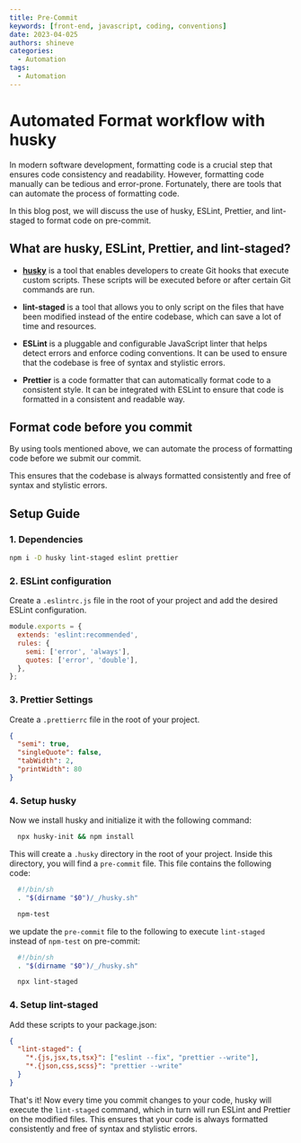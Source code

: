 ```yaml
---
title: Pre-Commit
keywords: [front-end, javascript, coding, conventions]
date: 2023-04-025
authors: shineve
categories:
  - Automation
tags:
  - Automation
---
```


# Automated Format workflow with husky

In modern software development, formatting code is a crucial step that ensures code consistency and readability. However, formatting code manually can be tedious and error-prone. Fortunately, there are tools that can automate the process of formatting code.

In this blog post, we will discuss the use of husky, ESLint, Prettier, and lint-staged to format code on pre-commit.

## What are husky, ESLint, Prettier, and lint-staged?

- [**husky**](./Tools/husky.md) is a tool that enables developers to create Git hooks that execute custom scripts. These scripts will be executed before or after certain Git commands are run.

- **lint-staged** is a tool that allows you to only script on the files that have been modified instead of the entire codebase, which can save a lot of time and resources.

- **ESLint** is a pluggable and configurable JavaScript linter that helps detect errors and enforce coding conventions. It can be used to ensure that the codebase is free of syntax and stylistic errors.

- **Prettier** is a code formatter that can automatically format code to a consistent style. It can be integrated with ESLint to ensure that code is formatted in a consistent and readable way.

## Format code before you commit

By using tools mentioned above, we can automate the process of formatting code before we submit our commit.

This ensures that the codebase is always formatted consistently and free of syntax and stylistic errors.

## Setup Guide

### 1. Dependencies

```sh
npm i -D husky lint-staged eslint prettier
```

### 2. ESLint configuration

Create a `.eslintrc.js` file in the root of your project and add the desired ESLint configuration.

```js
module.exports = {
  extends: 'eslint:recommended',
  rules: {
    semi: ['error', 'always'],
    quotes: ['error', 'double'],
  },
};
```

### 3. Prettier Settings

Create a `.prettierrc` file in the root of your project.

```json
{
  "semi": true,
  "singleQuote": false,
  "tabWidth": 2,
  "printWidth": 80
}
```

### 4. Setup husky

Now we install husky and initialize it with the following command:

```sh
  npx husky-init && npm install
```

This will create a `.husky` directory in the root of your project. Inside this directory, you will find a `pre-commit` file. This file contains the following code:

```sh
  #!/bin/sh
  . "$(dirname "$0")/_/husky.sh"

  npm-test
```

we update the `pre-commit` file to the following to execute `lint-staged` instead of `npm-test` on pre-commit:

```sh
  #!/bin/sh
  . "$(dirname "$0")/_/husky.sh"

  npx lint-staged
```

### 4. Setup lint-staged

Add these scripts to your package.json:

```json
{
  "lint-staged": {
    "*.{js,jsx,ts,tsx}": ["eslint --fix", "prettier --write"],
    "*.{json,css,scss}": "prettier --write"
  }
}
```

That's it! Now every time you commit changes to your code, husky will execute the `lint-staged` command, which in turn will run ESLint and Prettier on the modified files. This ensures that your code is always formatted consistently and free of syntax and stylistic errors.
